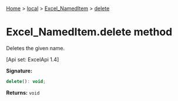 [Home](./index) &gt; [local](local.md) &gt; [Excel\_NamedItem](local.excel_nameditem.md) &gt; [delete](local.excel_nameditem.delete.md)

# Excel\_NamedItem.delete method

Deletes the given name. 

 \[Api set: ExcelApi 1.4\]

**Signature:**
```javascript
delete(): void;
```
**Returns:** `void`

